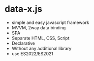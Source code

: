 # data-x.js
* simple and easy javascript framework
* MVVM, 2way data binding
* SPA
* Separate HTML, CSS, Script
* Declarative
* Without any additional library
* use ES2022/ES2021

